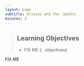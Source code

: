 ```yaml
---
layout: page
subtitle: Aliases and the .bashrc
minutes: 5
---
```

> ## Learning Objectives
>
> * FIX ME
{: .objectives}

FIX ME
